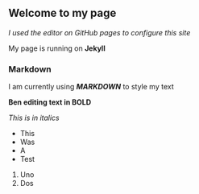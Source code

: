 ## Welcome to my page

_I used the editor on GitHub pages to configure this site_

My page is running on **Jekyll**

### Markdown

I am currently using **_MARKDOWN_** to style my text



**Ben editing text in BOLD**



_This is in italics_

- This 
- Was
- A
- Test

1. Uno
2. Dos

